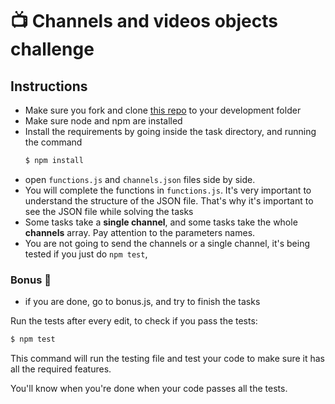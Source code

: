 # 📺 Channels and videos objects challenge

## Instructions

- Make sure you fork and clone [this repo](https://github.com/JoinCODED/TASK-Objects-channels-and-videos) to your development folder
- Make sure node and npm are installed
- Install the requirements by going inside the task directory, and running the command
  ```bash
  $ npm install
  ```
- open `functions.js` and `channels.json` files side by side.
- You will complete the functions in `functions.js`. It's very important to understand the structure of the JSON file. That's why it's important to see the JSON file while solving the tasks
- Some tasks take a **single channel**, and some tasks take the whole **channels** array. Pay attention to the parameters names.
- You are not going to send the channels or a single channel, it's being tested if you just do `npm test`,

### Bonus 🎁

- if you are done, go to bonus.js, and try to finish the tasks

Run the tests after every edit, to check if you pass the tests:

```bash
$ npm test
```

This command will run the testing file and test your code to make sure it has all the required features.

You'll know when you're done when your code passes all the tests.

